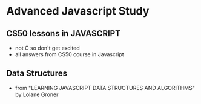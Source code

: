 Advanced Javascript Study
=========================

## CS50 lessons in JAVASCRIPT
  * not C so don't get excited
  * all answers from CS50 course in Javascript

## Data Structures
  * from "LEARNING JAVASCRIPT DATA STRUCTURES AND ALGORITHMS" by Lolane Groner

